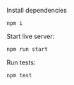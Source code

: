 Install dependencies
```shell
npm i
```

Start live server:
```shell
npm run start
```

Run tests:
```shell
npm test
```